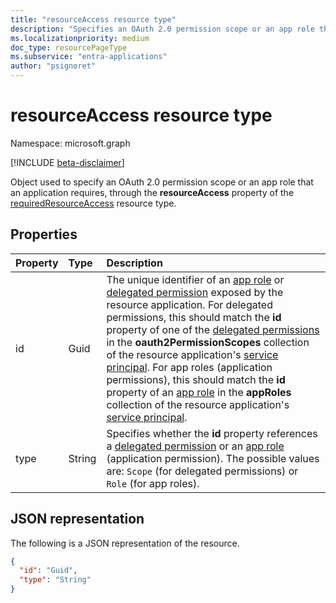 ```yaml
---
title: "resourceAccess resource type"
description: "Specifies an OAuth 2.0 permission scope or an app role that an application requires."
ms.localizationpriority: medium
doc_type: resourcePageType
ms.subservice: "entra-applications"
author: "psignoret"
---
```


# resourceAccess resource type

Namespace: microsoft.graph

[!INCLUDE [beta-disclaimer](../../includes/beta-disclaimer.md)]

Object used to specify an OAuth 2.0 permission scope or an app role that an application requires, through the **resourceAccess** property of the [requiredResourceAccess](requiredresourceaccess.md) resource type.

## Properties

| Property	   | Type	|Description|
|:---------------|:--------|:----------|
|id|Guid|The unique identifier of an [app role](approle.md) or [delegated permission](permissionScope.md) exposed by the resource application. For delegated permissions, this should match the **id** property of one of the [delegated permissions](permissionscope.md) in the **oauth2PermissionScopes** collection of the resource application's [service principal](serviceprincipal.md). For app roles (application permissions), this should match the **id** property of an [app role](approle.md) in the **appRoles** collection of the resource application's [service principal](serviceprincipal.md).|
|type|String|Specifies whether the **id** property references a [delegated permission](permissionscope.md) or an [app role](approle.md) (application permission). The possible values are: `Scope` (for delegated permissions) or `Role` (for app roles).|

## JSON representation

The following is a JSON representation of the resource.

<!-- {
  "blockType": "resource",
  "optionalProperties": [

  ],
  "@odata.type": "microsoft.graph.resourceAccess"
}-->

```json
{
  "id": "Guid",
  "type": "String"
}

```


<!-- uuid: 8fcb5dbc-d5aa-4681-8e31-b001d5168d79
2015-10-25 14:57:30 UTC -->
<!--
{
  "type": "#page.annotation",
  "description": "resourceAccess resource",
  "keywords": "",
  "section": "documentation",
  "tocPath": "",
  "suppressions": []
}
-->


